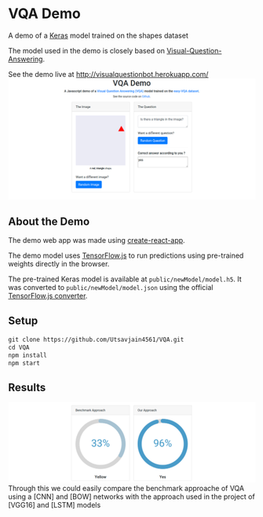 # VQA Demo

A demo of a [Keras](https://keras.io/) model trained on the shapes dataset

The model used in the demo is closely based on [Visual-Question-Answering](https://github.com/Utsavjain4561/Visual-Question-Answering).

See the demo live at http://visualquestionbot.herokuapp.com/ 
![alt text](dashboard.png "VQA Demo")

## About the Demo

The demo web app was made using [create-react-app](https://github.com/facebook/create-react-app).

The demo model uses [TensorFlow.js](https://www.tensorflow.org/js) to run predictions using pre-trained weights directly in the browser.

The pre-trained Keras model is available at `public/newModel/model.h5`. It was converted to `public/newModel/model.json` using the official [TensorFlow.js converter](https://www.tensorflow.org/js/guide/conversion).

## Setup

```
git clone https://github.com/Utsavjain4561/VQA.git
cd VQA
npm install
npm start
```
## Results
![alt text](result.png "Results")
 Through this we could easily compare the benchmark approache of VQA using a [CNN] and [BOW] networks with the approach used in the project of [VGG16] and [LSTM] models
 
